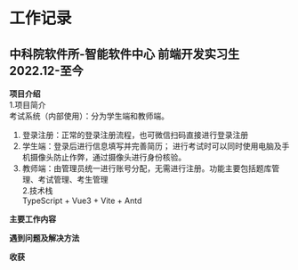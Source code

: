 # 工作记录

## 中科院软件所-智能软件中心  前端开发实习生  2022.12-至今

**项目介绍**    
1.项目简介    
考试系统（内部使用）：分为学生端和教师端。    
1) 登录注册：正常的登录注册流程，也可微信扫码直接进行登录注册    
2) 学生端：登录后进行信息填写并完善简历； 进行考试时可以同时使用电脑及手机摄像头防止作弊，通过摄像头进行身份核验。    
3) 教师端：由管理员统一进行账号分配，无需进行注册。功能主要包括题库管理、考试管理、考生管理    
2.技术栈    
TypeScript + Vue3 + Vite + Antd    

**主要工作内容**

**遇到问题及解决方法**

**收获**
